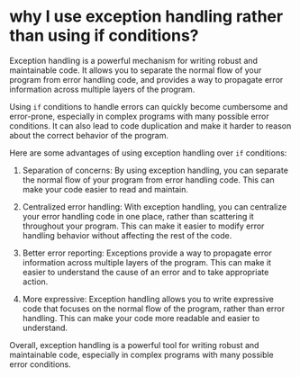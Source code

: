 # why I use exception handling rather than using if conditions?
Exception handling is a powerful mechanism for writing robust and maintainable code. It allows you to separate the normal flow of your program from error handling code, and provides a way to propagate error information across multiple layers of the program.

Using `if` conditions to handle errors can quickly become cumbersome and error-prone, especially in complex programs with many possible error conditions. It can also lead to code duplication and make it harder to reason about the correct behavior of the program.

Here are some advantages of using exception handling over `if` conditions:

1. Separation of concerns: By using exception handling, you can separate the normal flow of your program from error handling code. This can make your code easier to read and maintain.

2. Centralized error handling: With exception handling, you can centralize your error handling code in one place, rather than scattering it throughout your program. This can make it easier to modify error handling behavior without affecting the rest of the code.

3. Better error reporting: Exceptions provide a way to propagate error information across multiple layers of the program. This can make it easier to understand the cause of an error and to take appropriate action.

4. More expressive: Exception handling allows you to write expressive code that focuses on the normal flow of the program, rather than error handling. This can make your code more readable and easier to understand.

Overall, exception handling is a powerful tool for writing robust and maintainable code, especially in complex programs with many possible error conditions.
